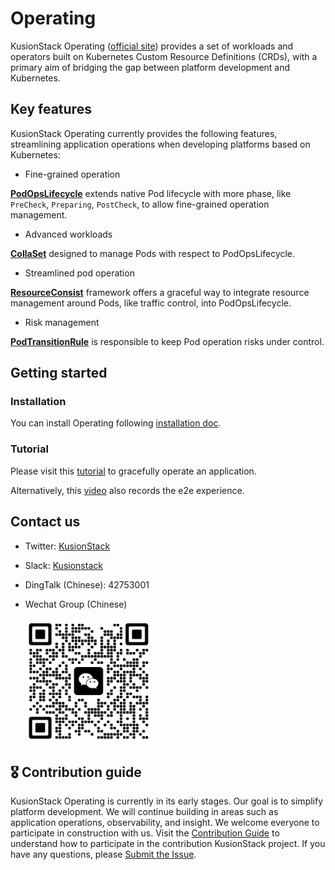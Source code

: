 # Operating

KusionStack Operating ([official site](https://kusionstack.io/docs/operating/introduction/)) provides a set of workloads and operators
built on Kubernetes Custom Resource Definitions (CRDs), with a primary aim of bridging the gap 
between platform development and Kubernetes.

## Key features

KusionStack Operating currently provides the following features,
streamlining application operations when developing platforms based on Kubernetes:

* Fine-grained operation

[**PodOpsLifecycle**](https://kusionstack.io/docs/operating/concepts/podopslifecycle) 
extends native Pod lifecycle with more phase, like `PreCheck`, `Preparing`, `PostCheck`, to allow fine-grained operation management. 

* Advanced workloads

[**CollaSet**](https://kusionstack.io/docs/operating/manuals/collaset) designed to manage Pods with respect to PodOpsLifecycle.

* Streamlined pod operation

[**ResourceConsist**](https://kusionstack.io/docs/operating/manuals/resourceconsist) framework offers 
a graceful way to integrate resource management around Pods, like traffic control, into PodOpsLifecycle.

* Risk management

[**PodTransitionRule**](https://kusionstack.io/docs/operating/manuals/podtransitionrule) 
is responsible to keep Pod operation risks under control.

## Getting started

### Installation

You can install Operating following [installation doc](https://kusionstack.io/docs/operating/started/install).

### Tutorial

Please visit this [tutorial](https://kusionstack.io/docs/operating/started/demo-graceful-operation) to gracefully operate an application.

Alternatively, this [video](https://www.bilibili.com/video/BV1n8411q7sP/?t=15.7) also records the e2e experience.

## Contact us
- Twitter: [KusionStack](https://twitter.com/KusionStack)
- Slack: [Kusionstack](https://join.slack.com/t/kusionstack/shared_invite/zt-19lqcc3a9-_kTNwagaT5qwBE~my5Lnxg)
- DingTalk (Chinese): 42753001
- Wechat Group (Chinese)

  <img src="docs/wx_spark.jpg" width="200" height="200"/>

## 🎖︎ Contribution guide

KusionStack Operating is currently in its early stages. Our goal is to simplify platform development. 
We will continue building in areas such as application operations, observability, and insight.
We welcome everyone to participate in construction with us. Visit the [Contribution Guide](docs/contributing.md) 
to understand how to participate in the contribution KusionStack project. 
If you have any questions, please [Submit the Issue](https://github.com/KusionStack/operating/issues).